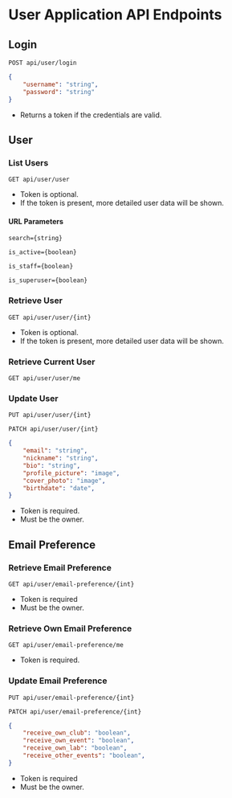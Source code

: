 # User Application API Endpoints

## Login

`POST api/user/login`

```json
{
    "username": "string",
    "password": "string"
}
```

- Returns a token if the credentials are valid.

## User

### List Users

`GET api/user/user`

- Token is optional.
- If the token is present, more detailed user data will be shown.

#### URL Parameters

`search={string}`

`is_active={boolean}`

`is_staff={boolean}`

`is_superuser={boolean}`

### Retrieve User

`GET api/user/user/{int}`

- Token is optional.
- If the token is present, more detailed user data will be shown.

### Retrieve Current User 

`GET api/user/user/me`

### Update User

`PUT api/user/user/{int}`

`PATCH api/user/user/{int}`

```json
{
    "email": "string",
    "nickname": "string",
    "bio": "string",
    "profile_picture": "image",
    "cover_photo": "image",
    "birthdate": "date",
}
```

- Token is required.
- Must be the owner.

## Email Preference

### Retrieve Email Preference

`GET api/user/email-preference/{int}`


- Token is required
- Must be the owner.

### Retrieve Own Email Preference

`GET api/user/email-preference/me`

- Token is required.

### Update Email Preference

`PUT api/user/email-preference/{int}`

`PATCH api/user/email-preference/{int}`

```json
{
    "receive_own_club": "boolean",
    "receive_own_event": "boolean",
    "receive_own_lab": "boolean",
    "receive_other_events": "boolean",
}
```

- Token is required
- Must be the owner.
